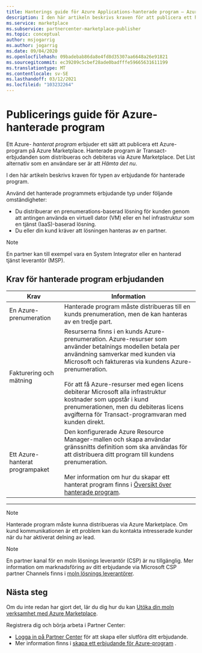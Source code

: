 ```yaml
---
title: Hanterings guide för Azure Applications-hanterade program – Azure Marketplace
description: I den här artikeln beskrivs kraven för att publicera ett hanterat program på Azure Marketplace.
ms.service: marketplace
ms.subservice: partnercenter-marketplace-publisher
ms.topic: conceptual
author: msjogarrig
ms.author: jogarrig
ms.date: 09/04/2020
ms.openlocfilehash: 09badebab86da8e4fd8d35307aa6648a26e91821
ms.sourcegitcommit: ec39209c5cbef28ade0badfffe59665631611199
ms.translationtype: MT
ms.contentlocale: sv-SE
ms.lasthandoff: 03/12/2021
ms.locfileid: "103232264"
---
```

# <a name="publishing-guide-for-azure-managed-applications"></a>Publicerings guide för Azure-hanterade program

Ett Azure- *hanterat program* erbjuder ett sätt att publicera ett Azure-program på Azure Marketplace. Hanterade program är Transact-erbjudanden som distribueras och debiteras via Azure Marketplace. Det List alternativ som en användare ser är att *Hämta det nu*.

I den här artikeln beskrivs kraven för typen av erbjudande för hanterade program.

Använd det hanterade programmets erbjudande typ under följande omständigheter:

- Du distribuerar en prenumerations-baserad lösning för kunden genom att antingen använda en virtuell dator (VM) eller en hel infrastruktur som en tjänst (IaaS)-baserad lösning.
- Du eller din kund kräver att lösningen hanteras av en partner.

>[!NOTE]
>En partner kan till exempel vara en System Integrator eller en hanterad tjänst leverantör (MSP).  

## <a name="managed-application-offer-requirements"></a>Krav för hanterade program erbjudanden

|Krav |Information  |
|---------|---------|
|En Azure-prenumeration | Hanterade program måste distribueras till en kunds prenumeration, men de kan hanteras av en tredje part. |
|Fakturering och mätning    |  Resurserna finns i en kunds Azure-prenumeration. Azure-resurser som använder betalnings modellen betala per användning samverkar med kunden via Microsoft och faktureras via kundens Azure-prenumeration. <br><br> För att få Azure-resurser med egen licens debiterar Microsoft alla infrastruktur kostnader som uppstår i kund prenumerationen, men du debiteras licens avgifterna för Transact-programvaran med kunden direkt.        |
|Ett Azure-hanterat programpaket    |   Den konfigurerade Azure Resource Manager-mallen och skapa användar gränssnitts definition som ska användas för att distribuera ditt program till kundens prenumeration.<br><br>Mer information om hur du skapar ett hanterat program finns i [Översikt över hanterade program](../azure-resource-manager/managed-applications/publish-service-catalog-app.md).|

---

> [!NOTE]
> Hanterade program måste kunna distribueras via Azure Marketplace. Om kund kommunikationen är ett problem kan du kontakta intresserade kunder när du har aktiverat delning av lead.  

> [!Note]
> En partner kanal för en moln lösnings leverantör (CSP) är nu tillgänglig. Mer information om marknadsföring av ditt erbjudande via Microsoft CSP partner Channels finns i [moln lösnings leverantörer](./cloud-solution-providers.md).

## <a name="next-steps"></a>Nästa steg

Om du inte redan har gjort det, lär du dig hur du kan [Utöka din moln verksamhet med Azure Marketplace](https://azuremarketplace.microsoft.com/sell).

Registrera dig och börja arbeta i Partner Center:

- [Logga in på Partner Center](https://partner.microsoft.com/dashboard/account/v3/enrollment/introduction/partnership) för att skapa eller slutföra ditt erbjudande.
- Mer information finns i [skapa ett erbjudande för Azure-program](./create-new-azure-apps-offer.md) .
